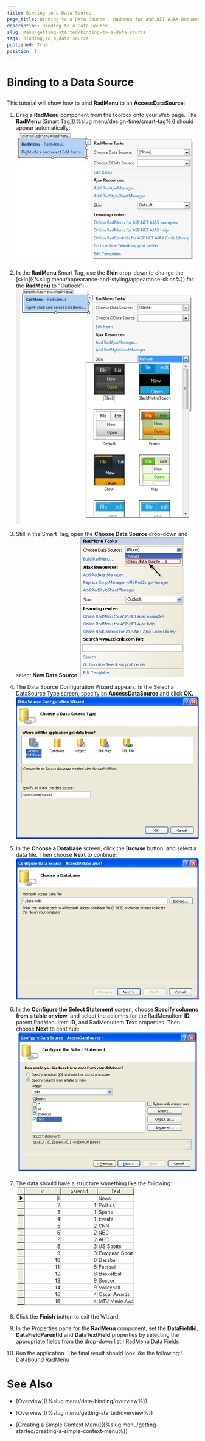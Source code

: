 ```yaml
---
title: Binding to a Data Source
page_title: Binding to a Data Source | RadMenu for ASP.NET AJAX Documentation
description: Binding to a Data Source
slug: menu/getting-started/binding-to-a-data-source
tags: binding,to,a,data,source
published: True
position: 1
---
```


# Binding to a Data Source

## 

This tutorial will show how to bind **RadMenu** to an **AccessDataSource**:

1. Drag a **RadMenu** component from the toolbox onto your Web page. The **RadMenu** [Smart Tag]({%slug menu/design-time/smart-tag%}) should appear automatically:![RadMenu Smart Tag](images/menu_smarttag.png)

1. In the **RadMenu** Smart Tag, use the **Skin** drop-down to change the [skin]({%slug menu/appearance-and-styling/appearance-skins%}) for the **RadMenu** to "Outlook":![RadMenu Choose Skin](images/menu_chooseskin.png)

1. Still in the Smart Tag, open the **Choose Data Source** drop-down and select **New Data Source**. 
![RadMenu New DataSource](images/menu_newdatasource.png)

1. The Data Source Configuration Wizard appears. In the Select a DataSource Type screen, specify an **AccessDataSource** and click **OK.**![Choose a DataSource Type](images/menu_chooseadatasourcetype.png)

1. In the **Choose a Database** screen, click the **Browse** button, and select a data file. Then choose **Next** to continue:![Choose a DataSource](images/menu_chooseadatabase.png)

1. In the **Configure the Select Statement** screen, choose **Specify columns from a table or view**, and select the columns for the RadMenuItem **ID**, parent RadMenuItem **ID**, and RadMenuItem **Text** properties. Then choose **Next** to continue:
![Configure Select](images/menu_configureselect.png)

1. The data should have a structure something like the following:
![RadMenu Data Structure](images/menu_datastructure.png)

1. Click the **Finish** button to exit the Wizard.

1. In the Properties pane for the **RadMenu** component, set the **DataFieldId**, **DataFieldParentId** and **DataTextField** properties by selecting the appropriate fields from the drop-down list:!
[RadMenu Data Fields](images/menu_datafields.png)

1. Run the application. The final result should look like the following:!
[DataBound RadMenu](images/menu_databoundmenu.png)

# See Also

 * [Overview]({%slug menu/data-binding/overview%})

 * [Overview]({%slug menu/getting-started/overview%})

 * [Creating a Simple Context Menu]({%slug menu/getting-started/creating-a-simple-context-menu%})
